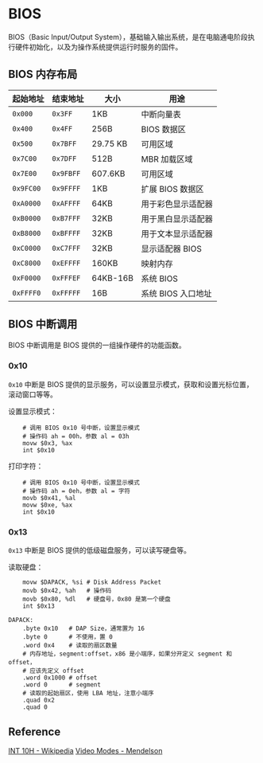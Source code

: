# BIOS

BIOS（Basic Input/Output System），基础输入输出系统，是在电脑通电阶段执行硬件初始化，以及为操作系统提供运行时服务的固件。

## BIOS 内存布局

| 起始地址  | 结束地址  | 大小     | 用途               |
| --------- | --------- | -------- | ------------------ |
| `0x000`   | `0x3FF`   | 1KB      | 中断向量表         |
| `0x400`   | `0x4FF`   | 256B     | BIOS 数据区        |
| `0x500`   | `0x7BFF`  | 29.75 KB | 可用区域           |
| `0x7C00`  | `0x7DFF`  | 512B     | MBR 加载区域       |
| `0x7E00`  | `0x9FBFF` | 607.6KB  | 可用区域           |
| `0x9FC00` | `0x9FFFF` | 1KB      | 扩展 BIOS 数据区   |
| `0xA0000` | `0xAFFFF` | 64KB     | 用于彩色显示适配器 |
| `0xB0000` | `0xB7FFF` | 32KB     | 用于黑白显示适配器 |
| `0xB8000` | `0xBFFFF` | 32KB     | 用于文本显示适配器 |
| `0xC0000` | `0xC7FFF` | 32KB     | 显示适配器 BIOS    |
| `0xC8000` | `0xEFFFF` | 160KB    | 映射内存           |
| `0xF0000` | `0xFFFEF` | 64KB-16B | 系统 BIOS          |
| `0xFFFF0` | `0xFFFFF` | 16B      | 系统 BIOS 入口地址 |

## BIOS 中断调用

BIOS 中断调用是 BIOS 提供的一组操作硬件的功能函数。

### 0x10

`0x10` 中断是 BIOS 提供的显示服务，可以设置显示模式，获取和设置光标位置，滚动窗口等等。

设置显示模式：

```language
    # 调用 BIOS 0x10 号中断，设置显示模式
    # 操作码 ah = 00h，参数 al = 03h
    movw $0x3, %ax
    int $0x10
```

打印字符：

```language
    # 调用 BIOS 0x10 号中断，设置显示模式
    # 操作码 ah = 0eh，参数 al = 字符
    movb $0x41, %al
    movw $0xe, %ax
    int $0x10
```

### 0x13

`0x13` 中断是 BIOS 提供的低级磁盘服务，可以读写硬盘等。

读取硬盘：

```language
    movw $DAPACK, %si # Disk Address Packet
    movb $0x42, %ah   # 操作码
    movb $0x80, %dl   # 硬盘号，0x80 是第一个硬盘
    int $0x13

DAPACK:
    .byte 0x10   # DAP Size，通常置为 16
    .byte 0      # 不使用，置 0
    .word 0x4    # 读取的扇区数量
    # 内存地址，segment:offset，x86 是小端序，如果分开定义 segment 和 offset，
    # 应该先定义 offset
    .word 0x1000 # offset
    .word 0      # segment
    # 读取的起始扇区，使用 LBA 地址，注意小端序
    .quad 0x2
    .quad 0
```

## Reference

[INT 10H - Wikipedia](https://zh.wikipedia.org/wiki/INT_10H)
[Video Modes - Mendelson](https://mendelson.org/wpdos/videomodes.txt)

